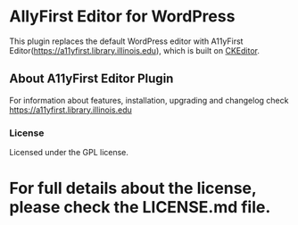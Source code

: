 AllyFirst Editor for WordPress
======================

This plugin replaces the default WordPress editor with A11yFirst Editor(https://a11yfirst.library.illinois.edu), which is built on [CKEditor](http://ckeditor.com).

## About A11yFirst Editor Plugin

For information about features, installation, upgrading and changelog check https://a11yfirst.library.illinois.edu

### License

Licensed under the GPL license.

For full details about the license, please check the LICENSE.md file.
=======


